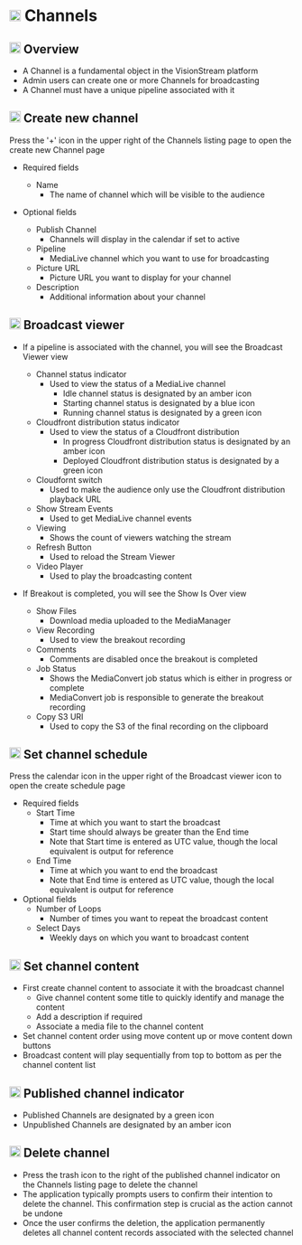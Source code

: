 # <img src="https://raw.githubusercontent.com/FortAwesome/Font-Awesome/6.x/svgs/solid/tv.svg" width="20" height="20"> Channels

## <img src="https://raw.githubusercontent.com/FortAwesome/Font-Awesome/6.x/svgs/solid/magnifying-glass-chart.svg" width="20" height="20">  Overview

* A Channel is a fundamental object in the VisionStream platform
* Admin users can create one or more Channels for broadcasting
* A Channel must have a unique pipeline associated with it

## <img src="https://raw.githubusercontent.com/FortAwesome/Font-Awesome/6.x/svgs/solid/plus.svg" width="20" height="20"> Create new channel

Press the '+' icon in the upper right of the Channels listing page to open the create new Channel page

* Required fields
  - Name
    - The name of channel which will be visible to the audience

* Optional fields
  - Publish Channel
    - Channels will display in the calendar if set to active
  - Pipeline
    - MediaLive channel which you want to use for broadcasting
  - Picture URL
    - Picture URL you want to display for your channel
  - Description
    - Additional information about your channel

## <img src="https://raw.githubusercontent.com/FortAwesome/Font-Awesome/6.x/svgs/solid/video.svg" width="20" height="20"> Broadcast viewer

* If a pipeline is associated with the channel, you will see the Broadcast Viewer view
    - Channel status indicator
        - Used to view the status of a MediaLive channel
            - Idle channel status is designated by an amber icon
            - Starting channel status is designated by a blue icon
            - Running channel status is designated by a green icon
    - Cloudfront distribution status indicator
        - Used to view the status of a Cloudfront distribution
            - In progress Cloudfront distribution status is designated by an amber icon
            - Deployed Cloudfront distribution status is designated by a green icon
    - Cloudfornt switch
        - Used to make the audience only use the Cloudfront distribution playback URL
    - Show Stream Events
        - Used to get MediaLive channel events
    - Viewing
        - Shows the count of viewers watching the stream
    - Refresh Button
        - Used to reload the Stream Viewer
    - Video Player
        - Used to play the broadcasting content

* If Breakout is completed, you will see the Show Is Over view
    - Show Files
        - Download media uploaded to the MediaManager
    - View Recording
        - Used to view the breakout recording
    - Comments
        - Comments are disabled once the breakout is completed
    - Job Status
        - Shows the MediaConvert job status which is either in progress or complete
        - MediaConvert job is responsible to generate the breakout recording
    - Copy S3 URI
        - Used to copy the S3 of the final recording on the clipboard


## <img src="https://raw.githubusercontent.com/FortAwesome/Font-Awesome/6.x/svgs/solid/calendar-check.svg" width="20" height="20"> Set channel schedule

Press the calendar icon in the upper right of the Broadcast viewer icon to open the create schedule page

* Required fields
  - Start Time
    - Time at which you want to start the broadcast
    - Start time should always be greater than the End time
    - Note that Start time is entered as UTC value, though the local equivalent is output for reference
  - End Time
    - Time at which you want to end the broadcast
    - Note that End time is entered as UTC value, though the local equivalent is output for reference
* Optional fields
  - Number of Loops
    - Number of times you want to repeat the broadcast content
  - Select Days
    - Weekly days on which you want to broadcast content

## <img src="https://raw.githubusercontent.com/FortAwesome/Font-Awesome/6.x/svgs/solid/layer-group.svg" width="20" height="20"> Set channel content

* First create channel content to associate it with the broadcast channel
  - Give channel content some title to quickly identify and manage the content
  - Add a description if required
  - Associate a media file to the channel content
* Set channel content order using move content up or move content down buttons
* Broadcast content will play sequentially from top to bottom as per the channel content list

## <img src="https://raw.githubusercontent.com/FortAwesome/Font-Awesome/6.x/svgs/solid/circle.svg" width="20" height="20"> Published channel indicator

* Published Channels are designated by a green icon
* Unpublished Channels are designated by an amber icon

## <img src="https://raw.githubusercontent.com/FortAwesome/Font-Awesome/6.x/svgs/solid/trash.svg" width="20" height="20"> Delete channel

* Press the trash icon to the right of the published channel indicator on the Channels listing page to delete the channel
* The application typically prompts users to confirm their intention to delete the channel. This confirmation step is crucial as the action cannot be undone
* Once the user confirms the deletion, the application permanently deletes all channel content records associated with the selected channel
